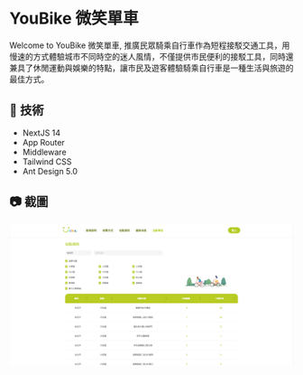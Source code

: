 # YouBike 微笑單車

Welcome to YouBike 微笑單車, 推廣民眾騎乘自行車作為短程接駁交通工具，用慢速的方式體驗城市不同時空的迷人風情，不僅提供市民便利的接駁工具，同時還兼具了休閒運動與娛樂的特點，讓市民及遊客體驗騎乘自行車是一種生活與旅遊的最佳方式。

## :wrench: 技術

- NextJS 14
- App Router
- Middleware
- Tailwind CSS
- Ant Design 5.0

## :camera: 截圖

<img width="1471" alt="Screenshot" src="./public/screenshots/screenshot_1.png?raw=true">
